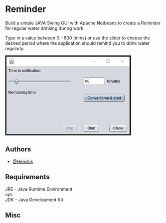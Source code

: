
# Reminder


Build a simple JAVA Swing GUI with Apache Netbeans to create a Reminder
for regular water drinking during work. 

Type in a value between 0 - 600 (mins) or use the slider to choose
the desired period where the application should remind you to
drink water regularly.

![Reminder](Reminder.JPG)

## Authors

- [@Hendrik](https://www.github.com/henne23)


## Requirements

JRE - Java Runtime Environment \
opt.\
JDK - Java Development Kit

## Misc
